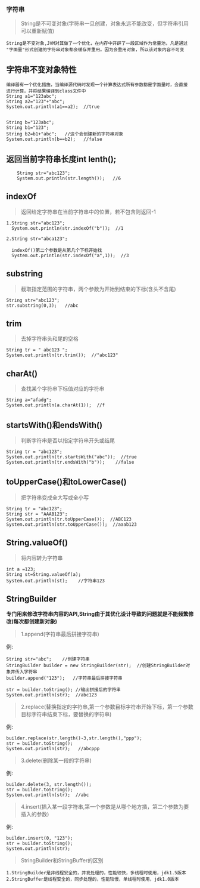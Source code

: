 ### 字符串

>String是不可变对象(字符串一旦创建，对象永远不能改变，但字符串引用可以重新赋值)

	String是不变对象,JVM对其做了一个优化，在内存中开辟了一段区域作为常量池，凡是通过
	"字面量"形式创建的字符串对象都会缓存并重用。因为会重用对象，所以该对象内容不可变

## 字符串不变对象特性

	编译器有一个优化措施，当编译源代码时发现一个计算表达式所有参数都是字面量时，会直接
	进行计算，并将结果编译到class文件中
	String a1="123abc";
	String a2="123"+"abc";
	System.out.println(a1==a2);  //true
		
		
	String b="123abc";
	String b1="123";
	String b2=b1+"abc";   //这个会创建新的字符串对象
	System.out.println(b==b2);   //false

## 返回当前字符串长度int lenth();
```
	String str="abc123";
	System.out.println(str.length());   //6
```

## indexOf

>返回给定字符串在当前字符串中的位置，若不包含则返回-1

```
1.String str="abc123";
  System.out.println(str.indexOf("b"));  //1

2.String str="abca123";
  
  indexOf()第二个参数是从第几个下标开始找
  System.out.println(str.indexOf("a",1));  //3   
```

## substring

>截取指定范围的字符串，两个参数为开始到结束的下标(含头不含尾)

```
String str="abc123";
str.substring(0,3);   //abc
```

## trim

>去掉字符串头和尾的空格

```
String tr = " abc123 ";
System.out.println(tr.trim());  //"abc123"
```

## charAt()

>查找某个字符串下标值对应的字符串

```
String a="afadg";
System.out.println(a.charAt(1));  //f
```

## startsWith()和endsWith()

>判断字符串是否以指定字符串开头或结尾

```
String tr = "abc123";
System.out.println(tr.startsWith("abc"));  //true
System.out.println(tr.endsWith("b"));    //false
```

## toUpperCase()和toLowerCase()

>把字符串变成全大写或全小写

```
String tr = "abc123";
String str = "AAAB123";
System.out.println(tr.toUpperCase());  //ABC123
System.out.println(str.toUpperCase());  //aaab123
```

## String.valueOf()

>将内容转为字符串

```
int a =123;
String st=String.valueOf(a);
System.out.println(st);    //字符串123
```



## StringBuilder

**专门用来修改字符串内容的API,String由于其优化设计导致的问题就是不能频繁修改(每次都创建新对象)**

>1.append(字符串最后拼接字符串)

例:
```
String str="abc";    //创建字符串
StringBuilder builder = new StringBuilder(str);  //创建StringBuilder对象并传入字符串
builder.append("123");   //字符串最后拼接字符串

str = builder.toString(); //输出拼接后的字符串
System.out.println(str);  //abc123
```

>2.replace(替换指定的字符串,第一个参数目标字符串开始下标，第一个参数目标字符串结束下标，要替换的字符串)

例:
```
builder.replace(str.length()-3,str.length(),"ppp");
str = builder.toString();
System.out.println(str);   //abcppp
```

>3.delete(删除某一段的字符串)

例:
```
builder.delete(3, str.length());
str = builder.toString();
System.out.println(str);  //abc
```

>4.insert(插入某一段字符串,第一个参数是从哪个地方插，第二个参数为要插入的参数)

例:
```
builder.insert(0, "123");
str = builder.toString();
System.out.println(str);
```


>StringBuilder和StringBuffer的区别

	1.StringBuilder是非线程安全的，并发处理的，性能较快，多线程时使用，jdk1.5版本
	2.StringBuffer是线程安全的，同步处理的，性能较慢，单线程时使用，jdk1.0版本